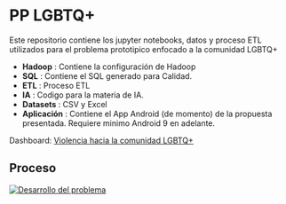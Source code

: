 # PP LGBTQ+

Este repositorio contiene los jupyter notebooks, datos y proceso ETL utilizados para el problema prototipico enfocado a la comunidad LGBTQ+

- **Hadoop** : Contiene la configuración de Hadoop
- **SQL** : Contiene el SQL generado para Calidad.
- **ETL** : Proceso ETL
- **IA** : Codigo para la materia de IA.
- **Datasets** : CSV y Excel
- **Aplicación** : Contiene el App Android (de momento) de la propuesta presentada. Requiere minimo Android 9 en adelante.

Dashboard: [Violencia hacia la comunidad LGBTQ+](https://urc-violencia-lgbtq.streamlit.app/)

## Proceso

[![Desarrollo del problema](https://img.youtube.com/vi/Qns9bSpZ13g/0.jpg)](https://youtu.be/Qns9bSpZ13g)
